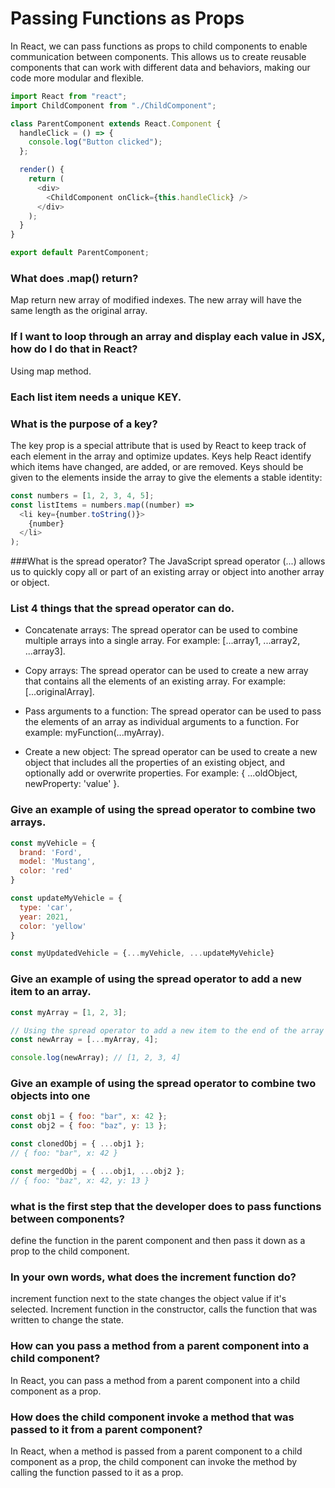 # Passing Functions as Props
In React, we can pass functions as props to child components to enable communication between components. This allows us to create reusable components that can work with different data and behaviors, making our code more modular and flexible.
```js
import React from "react";
import ChildComponent from "./ChildComponent";

class ParentComponent extends React.Component {
  handleClick = () => {
    console.log("Button clicked");
  };

  render() {
    return (
      <div>
        <ChildComponent onClick={this.handleClick} />
      </div>
    );
  }
}

export default ParentComponent;
```
### What does .map() return?
Map return new array of modified indexes. The new array will have the same length as the original array.
### If I want to loop through an array and display each value in JSX, how do I do that in React?
Using map method.
### Each list item needs a unique KEY.
### What is the purpose of a key?
The key prop is a special attribute that is used by React to keep track of each element in the array and optimize updates. Keys help React identify which items have changed, are added, or are removed. Keys should be given to the elements inside the array to give the elements a stable identity:
```js
const numbers = [1, 2, 3, 4, 5];
const listItems = numbers.map((number) =>
  <li key={number.toString()}>
    {number}
  </li>
);
```
###What is the spread operator?
The JavaScript spread operator (...) allows us to quickly copy all or part of an existing array or object into another array or object.
### List 4 things that the spread operator can do.
- Concatenate arrays: The spread operator can be used to combine multiple arrays into a single array. For example: [...array1, ...array2, ...array3].

- Copy arrays: The spread operator can be used to create a new array that contains all the elements of an existing array. For example: [...originalArray].

- Pass arguments to a function: The spread operator can be used to pass the elements of an array as individual arguments to a function. For example: myFunction(...myArray).

- Create a new object: The spread operator can be used to create a new object that includes all the properties of an existing object, and optionally add or overwrite properties. For example: { ...oldObject, newProperty: 'value' }.
### Give an example of using the spread operator to combine two arrays.
```js 
const myVehicle = {
  brand: 'Ford',
  model: 'Mustang',
  color: 'red'
}

const updateMyVehicle = {
  type: 'car',
  year: 2021, 
  color: 'yellow'
}

const myUpdatedVehicle = {...myVehicle, ...updateMyVehicle}
```
### Give an example of using the spread operator to add a new item to an array.
```js
const myArray = [1, 2, 3];

// Using the spread operator to add a new item to the end of the array
const newArray = [...myArray, 4];

console.log(newArray); // [1, 2, 3, 4]
```

### Give an example of using the spread operator to combine two objects into one
```js
const obj1 = { foo: "bar", x: 42 };
const obj2 = { foo: "baz", y: 13 };

const clonedObj = { ...obj1 };
// { foo: "bar", x: 42 }

const mergedObj = { ...obj1, ...obj2 };
// { foo: "baz", x: 42, y: 13 }
```

###  what is the first step that the developer does to pass functions between components?
define the function in the parent component and then pass it down as a prop to the child component.

### In your own words, what does the increment function do?
increment function next to the state changes the object value if it's selected. Increment function in the constructor, calls the function that was written to change the state.
### How can you pass a method from a parent component into a child component?
In React, you can pass a method from a parent component into a child component as a prop. 

### How does the child component invoke a method that was passed to it from a parent component?

In React, when a method is passed from a parent component to a child component as a prop, the child component can invoke the method by calling the function passed to it as a prop.
